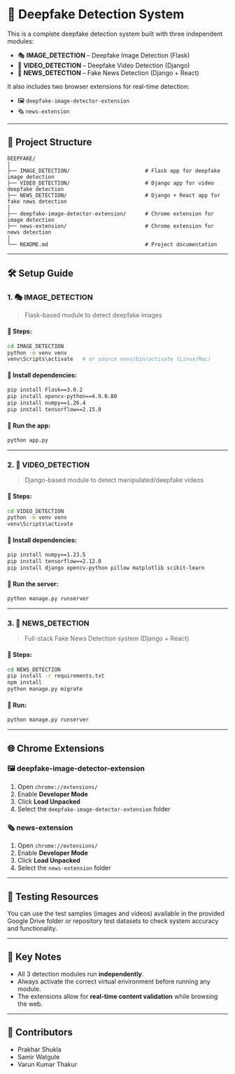 
# 🧠 Deepfake Detection System

This is a complete deepfake detection system built with three independent modules:

- 🎭 **IMAGE_DETECTION** – Deepfake Image Detection (Flask)
- 🎥 **VIDEO_DETECTION** – Deepfake Video Detection (Django)
- 📰 **NEWS_DETECTION** – Fake News Detection (Django + React)

It also includes two browser extensions for real-time detection:

- 🖼️ `deepfake-image-detector-extension`
- 🗞️ `news-extension`

---

## 📁 Project Structure

```
DEEPFAKE/
│
├── IMAGE_DETECTION/                        # Flask app for deepfake image detection
├── VIDEO_DETECTION/                        # Django app for video deepfake detection
├── NEWS_DETECTION/                         # Django + React app for fake news detection
│
├── deepfake-image-detector-extension/      # Chrome extension for image detection
├── news-extension/                         # Chrome extension for news detection
│
└── README.md                               # Project documentation
```

---

## 🛠️ Setup Guide

### 1. 🎭 IMAGE_DETECTION

> Flask-based module to detect deepfake images

#### 📌 Steps:
```bash
cd IMAGE_DETECTION
python -m venv venv
venv\Scripts\activate   # or source venv/bin/activate (Linux/Mac)
```

#### 🔧 Install dependencies:
```bash
pip install Flask==3.0.2
pip install opencv-python==4.9.0.80
pip install numpy==1.26.4
pip install tensorflow==2.15.0
```

#### 🚀 Run the app:
```bash
python app.py
```

---

### 2. 🎥 VIDEO_DETECTION

> Django-based module to detect manipulated/deepfake videos

#### 📌 Steps:
```bash
cd VIDEO_DETECTION
python -m venv venv
venv\Scripts\activate
```

#### 🔧 Install dependencies:
```bash
pip install numpy==1.23.5
pip install tensorflow==2.12.0
pip install django opencv-python pillow matplotlib scikit-learn
```

#### 🚀 Run the server:
```bash
python manage.py runserver
```

---

### 3. 📰 NEWS_DETECTION

> Full-stack Fake News Detection system (Django + React)

#### 📌 Steps:
```bash
cd NEWS_DETECTION
pip install -r requirements.txt
npm install
python manage.py migrate
```

#### 🚀 Run:
```bash
python manage.py runserver
```

---

## 🌐 Chrome Extensions

### 🖼️ deepfake-image-detector-extension

1. Open `chrome://extensions/`
2. Enable **Developer Mode**
3. Click **Load Unpacked**
4. Select the `deepfake-image-detector-extension` folder

### 🗞️ news-extension

1. Open `chrome://extensions/`
2. Enable **Developer Mode**
3. Click **Load Unpacked**
4. Select the `news-extension` folder

---

## 🧪 Testing Resources

You can use the test samples (images and videos) available in the provided Google Drive folder or repository test datasets to check system accuracy and functionality.

---

## 📌 Key Notes

- All 3 detection modules run **independently**.
- Always activate the correct virtual environment before running any module.
- The extensions allow for **real-time content validation** while browsing the web.

---

## 👥 Contributors

- Prakhar Shukla
- Samir Watgule
- Varun Kumar Thakur
